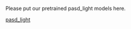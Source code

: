 Please put our pretrained pasd_light models here.

[pasd_light](http://public-vigen-video.oss-cn-shanghai.aliyuncs.com/robin/models/PASD/pasd_light.zip)